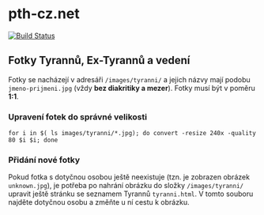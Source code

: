 # pth-cz.net

[![Build Status](https://travis-ci.org/yetty/pth-cz.net.svg?branch=gh-pages)](https://travis-ci.org/yetty/pth-cz.net)

## Fotky Tyrannů, Ex-Tyrannů a vedení

Fotky se nacházejí v adresáři `/images/tyranni/` a jejich názvy mají podobu `jmeno-prijmeni.jpg` (vždy **bez diakritiky
a mezer**). Fotky musí být v poměru **1:1**. 


### Upravení fotek do správné velikosti

```
for i in $( ls images/tyranni/*.jpg); do convert -resize 240x -quality 80 $i $i; done
```

### Přidání nové fotky

Pokud fotka s dotyčnou osobou ještě neexistuje (tzn. je zobrazen obrázek `unknown.jpg`), je potřeba po nahrání
obrázku do složky `/images/tyranni/` upravit ještě stránku se seznamem Tyrannů `tyranni.html`. V tomto souboru
najděte dotyčnou osobu a změňte u ní cestu k obrázku.

